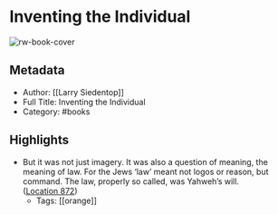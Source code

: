 # Inventing the Individual

![rw-book-cover](https://images-na.ssl-images-amazon.com/images/I/411oSgmk9kL._SL200_.jpg)

## Metadata
- Author: [[Larry Siedentop]]
- Full Title: Inventing the Individual
- Category: #books

## Highlights
- But it was not just imagery. It was also a question of meaning, the meaning of law. For the Jews ‘law’ meant not logos or reason, but command. The law, properly so called, was Yahweh’s will. ([Location 872](https://readwise.io/to_kindle?action=open&asin=B00P0RL278&location=872))
    - Tags: [[orange]] 
